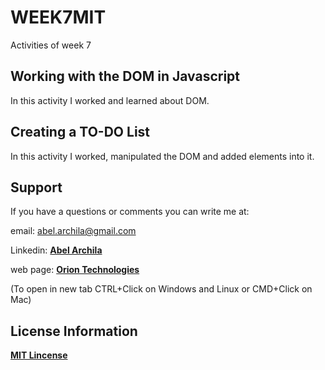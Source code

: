# WEEK7MIT
Activities of week 7

## Working with the DOM in Javascript
In this activity I worked and learned about DOM.

## Creating a TO-DO List
In this activity I worked, manipulated the DOM and added elements into it.

## Support
If you have a questions or comments you can write me at: 

email: <abel.archila@gmail.com>

Linkedin: **[Abel Archila](https://www.linkedin.com/in/abelarchila/)** 

web page: **[Orion Technologies](http://oriontechnologiesgt.com)**

(To open in new tab CTRL+Click on Windows and Linux or CMD+Click on Mac)

## License Information
**[MIT Lincense](https://opensource.org/licenses/MIT)**
